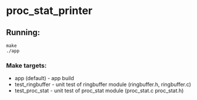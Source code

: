 # proc_stat_printer

## Running:
```
make
./app
```

### Make targets:
* app (default) - app build
* test_ringbuffer - unit test of ringbuffer module (ringbuffer.h, ringbuffer.c)
* test_proc_stat - unit test of proc_stat module (proc_stat.c proc_stat.h)